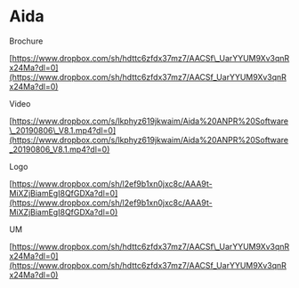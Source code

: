 # Aida

Brochure

[https://www.dropbox.com/sh/hdttc6zfdx37mz7/AACSf\_UarYYUM9Xv3qnRx24Ma?dl=0](https://www.dropbox.com/sh/hdttc6zfdx37mz7/AACSf_UarYYUM9Xv3qnRx24Ma?dl=0)

Video

[https://www.dropbox.com/s/lkphyz619jkwaim/Aida%20ANPR%20Software\_20190806\_V8.1.mp4?dl=0](https://www.dropbox.com/s/lkphyz619jkwaim/Aida%20ANPR%20Software_20190806_V8.1.mp4?dl=0)

Logo

[https://www.dropbox.com/sh/l2ef9b1xn0jxc8c/AAA9t-MiXZjBiamEgI8QfGDXa?dl=0](https://www.dropbox.com/sh/l2ef9b1xn0jxc8c/AAA9t-MiXZjBiamEgI8QfGDXa?dl=0)

UM

[https://www.dropbox.com/sh/hdttc6zfdx37mz7/AACSf\_UarYYUM9Xv3qnRx24Ma?dl=0](https://www.dropbox.com/sh/hdttc6zfdx37mz7/AACSf_UarYYUM9Xv3qnRx24Ma?dl=0)


